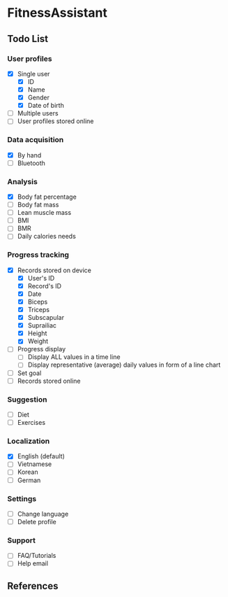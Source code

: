 # FitnessAssistant
## Todo List

### User profiles
* [x] Single user
   * [x] ID
   * [x] Name
   * [x] Gender
   * [x] Date of birth
* [ ] Multiple users
* [ ] User profiles stored online

### Data acquisition
* [x] By hand
* [ ] Bluetooth

### Analysis
* [x] Body fat percentage
* [ ] Body fat mass
* [ ] Lean muscle mass
* [ ] BMI
* [ ] BMR
* [ ] Daily calories needs

### Progress tracking
* [x] Records stored on device
   * [x] User's ID
   * [x] Record's ID
   * [x] Date
   * [x] Biceps   
   * [x] Triceps
   * [x] Subscapular
   * [x] Suprailiac
   * [x] Height
   * [x] Weight
* [ ] Progress display
   * [ ] Display ALL values in a time line
   * [ ] Display representative (average) daily values in form of a line chart
* [ ] Set goal
* [ ] Records stored online

### Suggestion
* [ ] Diet
* [ ] Exercises 

### Localization
* [x] English (default)
* [ ] Vietnamese
* [ ] Korean
* [ ] German

### Settings
* [ ] Change language
* [ ] Delete profile

### Support
* [ ] FAQ/Tutorials
* [ ] Help email

## References
